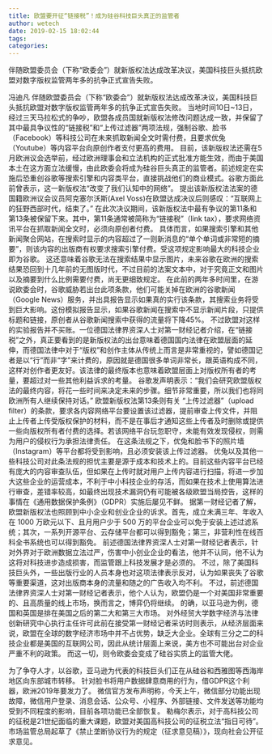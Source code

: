 ```yaml
---
title: 欧盟要开征“链接税”！成为硅谷科技巨头真正的监管者
author: wetech
date: 2019-02-15 18:02:44
tags: 
categories: 
---
```

伴随欧盟委员会（下称“欧委会”）就新版权法达成改革决议，美国科技巨头抵抗欧盟对数字版权监管两年多的抗争正式宣告失败。
<!-- more -->
冯迪凡
伴随欧盟委员会（下称“欧委会”）就新版权法达成改革决议，美国科技巨头抵抗欧盟对数字版权监管两年多的抗争正式宣告失败。
当地时间10日~13日，经过三天马拉松式的争吵，欧盟各成员国就新版权法修改问题达成一致，并保留了其中最具争议性的“链接税”和“上传过滤器”两项法规，强制谷歌、脸书（Facebook）等科技公司在未来抓取新闻全文时需付费，且要求优兔（Youtube）等内容平台向原创作者支付更高的费用。
目前，该新版权法还需在5月欧洲议会选举前，经过欧洲理事会和立法机构的正式批准方能生效，而由于美国本土在这方面立法缓慢，由此欧委会将成为硅谷巨头真正的监管者。前述规定在实施后恐重创谷歌等搜索引擎和内容类平台，直接挑战他们的商业模式。谷歌方面此前曾表示，这一新版权法“改变了我们认知中的网络”。
提出该新版权法法案的德国籍欧洲议会议员阿克塞尔沃斯(Axel Voss)在欧盟达成决议后则感叹：“互联网上的狂野西部时代，结束了。”
在此次决议期间，该新版权法中最有争议的第11条和第13条被保留下来。其中，第11条通常被简称为“链接税”（link tax），要求网络资讯平台在抓取新闻全文时，必须向原创者付费。
具体而言，如果搜索引擎和其他新闻聚合网站，在搜索时显示的内容超过了一则新消息的“单个单词或非常短的摘要”，则该内容的出版商有权要求搜索引擎付费。受这项规定影响最大的科技企业即为谷歌。
这还意味着谷歌无法在搜索结果中显示图片，未来谷歌在欧洲的搜索结果恐回到十几年前的无图版时代，不过目前的法案文本中，对于究竟正文和图片以及摘要到什么比例需要付费，尚无更细致规定。
在此前的两年多时间里，在游说欧委会时，谷歌威胁若出台此项条款，他们可能关掉在欧洲的谷歌新闻（Google News）服务，并出具报告显示如果真的实行该条款，其搜索业务将受到巨大影响。这份模拟报告显示，如果谷歌新闻在搜索中不显示新闻片段，只提供标题和链接，原创者从谷歌新闻搜索中获得的流量将下降45%。
不过欧盟对这样的实验报告并不买账。一位德国法律界资深人士对第一财经记者介绍，在“链接税”之外，真正要看到的是新版权法的出台意味着德国国内法律在欧盟层面的延伸，而德国法律中对于“版权”和创作主体从传统上而言是非常重视的，譬如德国记者是以“行”而非“字”来计费的，原因就是德国很多单词非常长，跟英语构成不同，这样对创作者更友好。该法律的最终版本也意味着欧盟层面上对版权所有者的考量，要超过对一些其他利益诉求的考量。
谷歌发声明表示：“我们会研究欧盟版权法的最终内容，将花一些时间来决定未来的步骤。细节非常重要，所以我们也将同欧洲所有人继续保持对话。”
欧盟新版权法第13条则有关 “上传过滤器”（upload filter）的条款，要求各内容网络平台要设置该过滤器，提前审查上传文件，并阻止上传者上传受版权保护的材料，而不是在事后才通知这些上传者及时删除或提供一些向版权所有者付费的选择。若该网络平台玩忽职守，未能有效发现侵权，则需为用户的侵权行为承担法律责任。
在这条法规之下，优兔和脸书下的照片墙（Instagram）等平台都将受到影响，且必须安装该上传过滤器。
优兔以及其他一些科技公司对此条法规的担忧主要是源于成本和技术上的。目前这些内容平台已经有庞大的内容审查队伍，但如果在上传时就对用户上传内容进行扫描，将进一步加大这些企业的运营成本，不利于中小科技企业的存活，而如果在技术上使用算法进行审查，差错率较高，如最终出现技术漏洞仍有可能被各级欧盟当局控告，这样的事情在《通用数据保护条例》（GDPR）实施后屡见不鲜。
据第一财经记者了解，欧盟新版权法也照顾到中小企业和创业企业的诉求。首先，成立未满三年、年收入在 1000 万欧元以下、且月用户少于 500 万的平台企业可以免于安装上述过滤系统；其次，一系列开源平台、云存储平台都可以得到豁免；第三，非营利性在线百科全书系统也可以得到豁免。
前述德国法律界资深人士对第一财经记者表示，针对外界对于欧洲数据立法过严，伤害中小创业企业的看法，他并不认同，他不认为这将对科技进步造成损害，而监管跟上科技发展才是必须的。
不过，除了美国科技巨头外，一些出版行业的人员本身也对这项法律表示反对，认为如果丧失了谷歌等重要渠道，这对出版商本身的流量和随之的广告收入均不利。
不过，前述德国法律界资深人士对第一财经记者表示，他个人认为，欧盟仍是一个对美国非常重要的、且高质量的线上市场，换而言之，博弈仍将继续。
的确，以亚马逊为例，德国和英国是排在美国之后的第二大和第三大市场。
对外经贸大学数字经济与法律创新研究中心执行主任许可此前在接受第一财经记者采访时则表示，从经济层面来说，欧盟在全球的数字经济市场中并不占优势，缺乏大企业。全球有三分之二的科技企业都是美国的互联网公司，因此从统计层面上来说，美方也不可能出台对企业严重不利的政策。
而这一切，则令欧委会变成了硅谷实质上的监管大佬。
 
 
为了争夺人才，以谷歌，亚马逊为代表的科技巨头们正在从硅谷和西雅图等西海岸地区向东部城市转移。
针对脸书将用户数据肆意商用的行为，借GDPR这个利器，欧洲2019年要发力了。
微信官方发布声明称，今天上午，微信部分功能出现故障，微信用户登录、消息会话、公众号、小程序、外部链接、文件发送等功能均受到不同程度的影响，目前各项功能已全部恢复。
勒梅尔表示，对于高科技公司的征税是21世纪面临的重大课题，欧盟对美国高科技公司的征税立法“指日可待”。
市场监管总局起草了《禁止垄断协议行为的规定（征求意见稿）》，现向社会公开征求意见。
